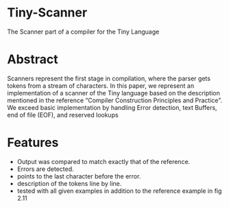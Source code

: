 # Tiny-Scanner
The Scanner part of a compiler for the Tiny Language

# Abstract
Scanners represent the first stage in compilation, where the parser gets tokens from a
stream of characters.
In this paper, we represent an implementation of a scanner of the Tiny language based on
the description mentioned in the reference “Compiler Construction Principles and Practice”.
We exceed basic implementation by handling Error detection, text Buffers, end of file (EOF),
and reserved lookups

# Features
- Output was compared to match exactly that of the reference.
- Errors are detected.
- points to the last character before the error.
- description of the tokens line by line.
- tested with all given examples in addition to the reference example in fig 2.11
